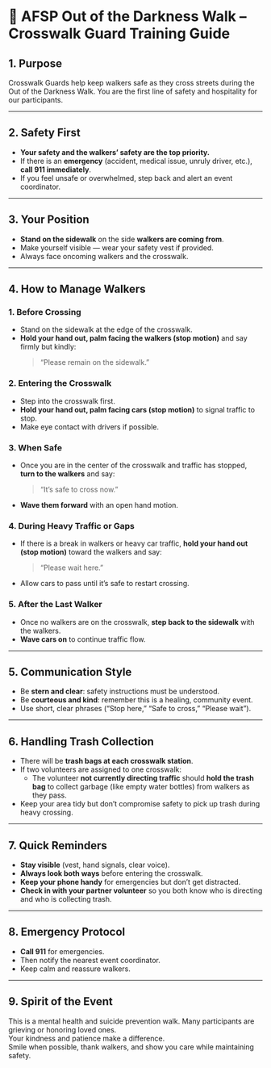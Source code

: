 # 🌟 AFSP Out of the Darkness Walk – Crosswalk Guard Training Guide

## 1. Purpose
Crosswalk Guards help keep walkers safe as they cross streets during the Out of the Darkness Walk. You are the first line of safety and hospitality for our participants.

---

## 2. Safety First
- **Your safety and the walkers’ safety are the top priority.**
- If there is an **emergency** (accident, medical issue, unruly driver, etc.), **call 911 immediately**.
- If you feel unsafe or overwhelmed, step back and alert an event coordinator.

---

## 3. Your Position
- **Stand on the sidewalk** on the side **walkers are coming from**.
- Make yourself visible — wear your safety vest if provided.
- Always face oncoming walkers and the crosswalk.

---

## 4. How to Manage Walkers

### 1. Before Crossing
- Stand on the sidewalk at the edge of the crosswalk.
- **Hold your hand out, palm facing the walkers (stop motion)** and say firmly but kindly:  
  > “Please remain on the sidewalk.”

### 2. Entering the Crosswalk
- Step into the crosswalk first.
- **Hold your hand out, palm facing cars (stop motion)** to signal traffic to stop.
- Make eye contact with drivers if possible.

### 3. When Safe
- Once you are in the center of the crosswalk and traffic has stopped, **turn to the walkers** and say:  
  > “It’s safe to cross now.”
- **Wave them forward** with an open hand motion.

### 4. During Heavy Traffic or Gaps
- If there is a break in walkers or heavy car traffic, **hold your hand out (stop motion)** toward the walkers and say:  
  > “Please wait here.”
- Allow cars to pass until it’s safe to restart crossing.

### 5. After the Last Walker
- Once no walkers are on the crosswalk, **step back to the sidewalk** with the walkers.
- **Wave cars on** to continue traffic flow.

---

## 5. Communication Style
- Be **stern and clear**: safety instructions must be understood.
- Be **courteous and kind**: remember this is a healing, community event.
- Use short, clear phrases (“Stop here,” “Safe to cross,” “Please wait”).

---

## 6. Handling Trash Collection
- There will be **trash bags at each crosswalk station**.
- If two volunteers are assigned to one crosswalk:
  - The volunteer **not currently directing traffic** should **hold the trash bag** to collect garbage (like empty water bottles) from walkers as they pass.
- Keep your area tidy but don’t compromise safety to pick up trash during heavy crossing.

---

## 7. Quick Reminders
- **Stay visible** (vest, hand signals, clear voice).
- **Always look both ways** before entering the crosswalk.
- **Keep your phone handy** for emergencies but don’t get distracted.
- **Check in with your partner volunteer** so you both know who is directing and who is collecting trash.

---

## 8. Emergency Protocol
- **Call 911** for emergencies.
- Then notify the nearest event coordinator.
- Keep calm and reassure walkers.

---

## 9. Spirit of the Event
This is a mental health and suicide prevention walk. Many participants are grieving or honoring loved ones.  
Your kindness and patience make a difference.  
Smile when possible, thank walkers, and show you care while maintaining safety.
